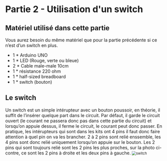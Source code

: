 # Partie 2 - Utilisation d'un switch

## Matériel utilisé dans cette partie

Vous aurez besoin du même matériel que pour la partie précédente si ce n’est d’un switch en plus.

* 1 * Arduino UNO
* 1 * LED (Rouge, verte ou bleue)
* 2 * Cable male-male 10cm
* 1 * résistance 220 ohm
* 1 * half-sized breadboard
* 1 * switch (bouton)

## Le switch

Un switch est un simple intérupteur avec un bouton poussoir, en théorie, il suffit de l’insérer quelque part dans le circuit. Par défaut, il garde le circuit ouvert (le courant ne passera donc pas dans cette partie du circuit) et lorsqu’on appuie dessus, il ferme le circuit, le courant peut donc passer.
En pratique, les intérupteurs qui sont dans les kits ont 4 pins il faut donc faire attention à quel pin on va les brancher. 2 à 2 pins sont relié enssemble, les 4 pins sont donc relié uniquement lorsqu’on appuie sur le bouton. Les 2 pins qui sont toujours relié sont les 2 pins les plus proches, sur la photo ci-contre, ce sont les 2 pins à droite et les deux pins à gauche. <img src="img/part 2 - switch.jpg" alt="switch" style="zoom:80%;" />